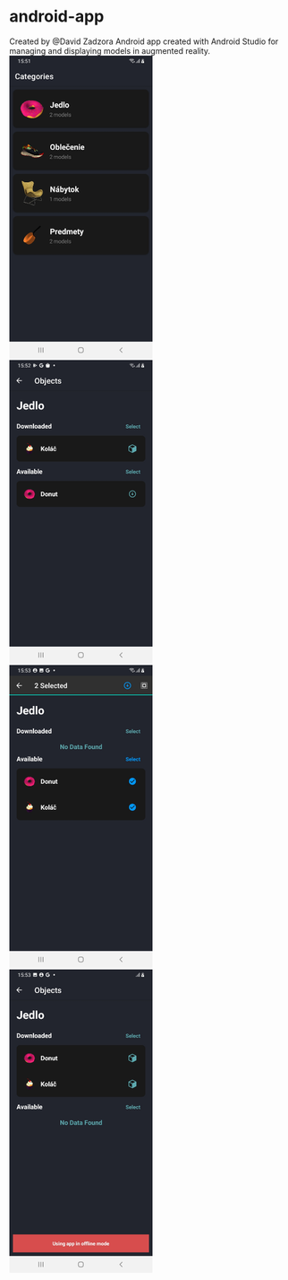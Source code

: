# android-app
Created by @David Zadzora
Android app created with Android Studio for managing and displaying models in augmented reality.
<img src="https://github.com/zadzora/android-app/blob/main/app/src/main/res/photos/android-app1.jpg" width="256"/>
<img src="https://github.com/zadzora/android-app/blob/main/app/src/main/res/photos/android-app2.jpg" width="256"/>
<img src="https://github.com/zadzora/android-app/blob/main/app/src/main/res/photos/android-app3.jpg" width="256"/>
<img src="https://github.com/zadzora/android-app/blob/main/app/src/main/res/photos/android-app4.jpg" width="256"/>
